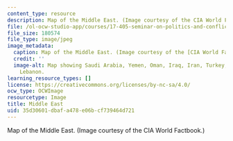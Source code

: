```yaml
---
content_type: resource
description: Map of the Middle East. (Image courtesy of the CIA World Factbook.)
file: /ol-ocw-studio-app/courses/17-405-seminar-on-politics-and-conflict-in-the-middle-east-fall-2003/35d30601dbafa478e06bcf739464d721_17-405f03.jpg
file_size: 180574
file_type: image/jpeg
image_metadata:
  caption: Map of the Middle East. (Image courtesy of the [CIA World Factbook](https://www.cia.gov/library/publications/the-world-factbook/wfbExt/region_mde.html).)
  credit: ''
  image-alt: Map showing Saudi Arabia, Yemen, Oman, Iraq, Iran, Turkey, Egypt, Israel,
    Lebanon.
learning_resource_types: []
license: https://creativecommons.org/licenses/by-nc-sa/4.0/
ocw_type: OCWImage
resourcetype: Image
title: Middle East
uid: 35d30601-dbaf-a478-e06b-cf739464d721
---
```

Map of the Middle East. (Image courtesy of the CIA World Factbook.)